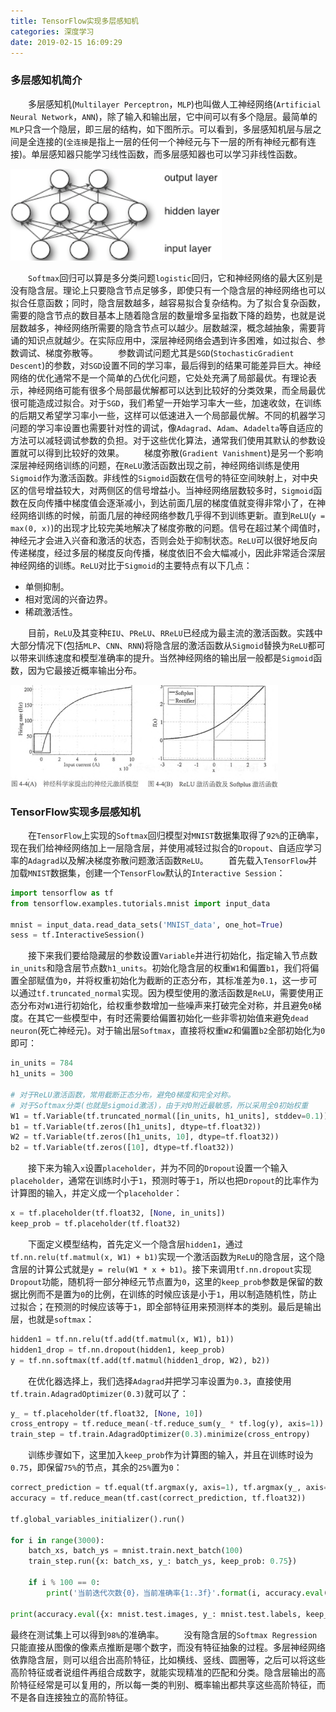 ```yaml
---
title: TensorFlow实现多层感知机
categories: 深度学习
date: 2019-02-15 16:09:29
---
```

### 多层感知机简介

&emsp;&emsp;多层感知机(`Multilayer Perceptron`，`MLP`)也叫做人工神经网络(`Artificial Neural Network`，`ANN`)，除了输入和输出层，它中间可以有多个隐层。最简单的`MLP`只含一个隐层，即三层的结构，如下图所示。可以看到，多层感知机层与层之间是全连接的(`全连接`是指上一层的任何一个神经元与下一层的所有神经元都有连接)。单层感知器只能学习线性函数，而多层感知器也可以学习非线性函数。<!--more-->

<img src="./TensorFlow实现多层感知机/1.png">

&emsp;&emsp;`Softmax`回归可以算是多分类问题`logistic`回归，它和神经网络的最大区别是没有隐含层。理论上只要隐含节点足够多，即使只有一个隐含层的神经网络也可以拟合任意函数；同时，隐含层数越多，越容易拟合复杂结构。为了拟合复杂函数，需要的隐含节点的数目基本上随着隐含层的数量增多呈指数下降的趋势，也就是说层数越多，神经网络所需要的隐含节点可以越少。层数越深，概念越抽象，需要背诵的知识点就越少。在实际应用中，深层神经网络会遇到许多困难，如过拟合、参数调试、梯度弥散等。
&emsp;&emsp;参数调试问题尤其是`SGD`(`StochasticGradient Descent`)的参数，对`SGD`设置不同的学习率，最后得到的结果可能差异巨大。神经网络的优化通常不是一个简单的凸优化问题，它处处充满了局部最优。有理论表示，神经网络可能有很多个局部最优解都可以达到比较好的分类效果，而全局最优很可能造成过拟合。对于`SGD`，我们希望一开始学习率大一些，加速收敛，在训练的后期又希望学习率小一些，这样可以低速进入一个局部最优解。不同的机器学习问题的学习率设置也需要针对性的调试，像`Adagrad`、`Adam`、`Adadelta`等自适应的方法可以减轻调试参数的负担。对于这些优化算法，通常我们使用其默认的参数设置就可以得到比较好的效果。
&emsp;&emsp;梯度弥散(`Gradient Vanishment`)是另一个影响深层神经网络训练的问题，在`ReLU`激活函数出现之前，神经网络训练是使用`Sigmoid`作为激活函数。非线性的`Sigmoid`函数在信号的特征空间映射上，对中央区的信号增益较大，对两侧区的信号增益小。当神经网络层数较多时，`Sigmoid`函数在反向传播中梯度值会逐渐减小，到达前面几层的梯度值就变得非常小了，在神经网络训练的时候，前面几层的神经网络参数几乎得不到训练更新。直到`ReLU`(`y = max(0, x)`)的出现才比较完美地解决了梯度弥散的问题。信号在超过某个阈值时，神经元才会进入兴奋和激活的状态，否则会处于抑制状态。`ReLU`可以很好地反向传递梯度，经过多层的梯度反向传播，梯度依旧不会大幅减小，因此非常适合深层神经网络的训练。`ReLU`对比于`Sigmoid`的主要特点有以下几点：

- 单侧抑制。
- 相对宽阔的兴奋边界。
- 稀疏激活性。

&emsp;&emsp;目前，`ReLU`及其变种`EIU`、`PReLU`、`RReLU`已经成为最主流的激活函数。实践中大部分情况下(包括`MLP`、`CNN`、`RNN`)将隐含层的激活函数从`Sigmoid`替换为`ReLU`都可以带来训练速度和模型准确率的提升。当然神经网络的输出层一般都是`Sigmoid`函数，因为它最接近概率输出分布。

<img src="./TensorFlow实现多层感知机/2.png" height="164" width="428">

### TensorFlow实现多层感知机

&emsp;&emsp;在`TensorFlow`上实现的`Softmax`回归模型对`MNIST`数据集取得了`92%`的正确率，现在我们给神经网络加上一层隐含层，并使用减轻过拟合的`Dropout`、自适应学习率的`Adagrad`以及解决梯度弥散问题激活函数`ReLU`。
&emsp;&emsp;首先载入`TensorFlow`并加载`MNIST`数据集，创建一个`TensorFlow`默认的`Interactive Session`：

``` python
import tensorflow as tf
from tensorflow.examples.tutorials.mnist import input_data

mnist = input_data.read_data_sets('MNIST_data', one_hot=True)
sess = tf.InteractiveSession()
```

&emsp;&emsp;接下来我们要给隐藏层的参数设置`Variable`并进行初始化，指定输入节点数`in_units`和隐含层节点数`h1_units`。初始化隐含层的权重`W1`和偏置`b1`，我们将偏置全部赋值为`0`，并将权重初始化为截断的正态分布，其标准差为`0.1`，这一步可以通过`tf.truncated_normal`实现。因为模型使用的激活函数是`ReLU`，需要使用正态分布对`W1`进行初始化，给权重参数增加一些噪声来打破完全对称，并且避免`0`梯度。在其它一些模型中，有时还需要给偏置初始化一些非零初始值来避免`dead neuron`(死亡神经元)。对于输出层`Softmax`，直接将权重`W2`和偏置`b2`全部初始化为`0`即可：

``` python
in_units = 784
h1_units = 300

# 对于ReLU激活函数，常用截断正态分布，避免0梯度和完全对称。
# 对于Softmax分类(也就是sigmoid激活)，由于对0附近最敏感，所以采用全0初始权重
W1 = tf.Variable(tf.truncated_normal([in_units, h1_units], stddev=0.1))
b1 = tf.Variable(tf.zeros([h1_units], dtype=tf.float32))
W2 = tf.Variable(tf.zeros([h1_units, 10], dtype=tf.float32))
b2 = tf.Variable(tf.zeros([10], dtype=tf.float32))
```

&emsp;&emsp;接下来为输入`x`设置`placeholder`，并为不同的`Dropout`设置一个输入`placeholder`，通常在训练时小于`1`，预测时等于`1`，所以也把`Dropout`的比率作为计算图的输入，并定义成一个`placeholder`：

``` python
x = tf.placeholder(tf.float32, [None, in_units])
keep_prob = tf.placeholder(tf.float32)
```

&emsp;&emsp;下面定义模型结构，首先定义一个隐含层`hidden1`，通过`tf.nn.relu(tf.matmul(x, W1) + b1)`实现一个激活函数为`ReLU`的隐含层，这个隐含层的计算公式就是`y = relu(W1 * x + b1)`。接下来调用`tf.nn.dropout`实现`Dropout`功能，随机将一部分神经元节点置为`0`，这里的`keep_prob`参数是保留的数据比例而不是置为`0`的比例，在训练的时候应该是小于`1`，用以制造随机性，防止过拟合；在预测的时候应该等于`1`，即全部特征用来预测样本的类别。最后是输出层，也就是`softmax`：

``` python
hidden1 = tf.nn.relu(tf.add(tf.matmul(x, W1), b1))
hidden1_drop = tf.nn.dropout(hidden1, keep_prob)
y = tf.nn.softmax(tf.add(tf.matmul(hidden1_drop, W2), b2))
```

&emsp;&emsp;在优化器选择上，我们选择`Adagrad`并把学习率设置为`0.3`，直接使用`tf.train.AdagradOptimizer(0.3)`就可以了：

``` python
y_ = tf.placeholder(tf.float32, [None, 10])
cross_entropy = tf.reduce_mean(-tf.reduce_sum(y_ * tf.log(y), axis=1))
train_step = tf.train.AdagradOptimizer(0.3).minimize(cross_entropy)
```

&emsp;&emsp;训练步骤如下，这里加入`keep_prob`作为计算图的输入，并且在训练时设为`0.75`，即保留`75%`的节点，其余的`25%`置为`0`：

``` python
correct_prediction = tf.equal(tf.argmax(y, axis=1), tf.argmax(y_, axis=1))
accuracy = tf.reduce_mean(tf.cast(correct_prediction, tf.float32))

tf.global_variables_initializer().run()

for i in range(3000):
    batch_xs, batch_ys = mnist.train.next_batch(100)
    train_step.run({x: batch_xs, y_: batch_ys, keep_prob: 0.75})

    if i % 100 == 0:
        print('当前迭代次数{0}，当前准确率{1:.3f}'.format(i, accuracy.eval({x: batch_xs, y_: batch_ys, keep_prob: 1.0})))

print(accuracy.eval({x: mnist.test.images, y_: mnist.test.labels, keep_prob: 1.0}))
```

最终在测试集上可以得到`98%`的准确率。
&emsp;&emsp;没有隐含层的`Softmax Regression`只能直接从图像的像素点推断是哪个数字，而没有特征抽象的过程。多层神经网络依靠隐含层，则可以组合出高阶特征，比如横线、竖线、圆圈等，之后可以将这些高阶特征或者说组件再组合成数字，就能实现精准的匹配和分类。隐含层输出的高阶特征经常是可以复用的，所以每一类的判别、概率输出都共享这些高阶特征，而不是各自连接独立的高阶特征。